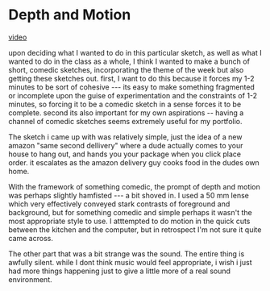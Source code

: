 # Depth and Motion

[video](https://www.youtube.com/watch?v=kvLk0OjY5aM)

upon deciding what I wanted to do in this particular sketch, as well as what I wanted to do in the class as a whole, I think I wanted to make a bunch of short, comedic sketches, incorporating the theme of the week but also getting these sketches out. first, I want to do this because it forces my 1-2 minutes to be sort of cohesive --- its easy to make something fragmented or incomplete upon the guise of experimentation and the constraints of 1-2 minutes, so forcing it to be a  comedic sketch in a sense forces it to be complete. second its also important for my own aspirations -- having a channel of comedic sketches seems extremely useful for my portfolio.

The sketch i came up with was relatively simple, just the idea of a new amazon "same second dellivery" where a dude actually comes to your house to hang out, and hands you your package when you click place order. it escalates as the amazon delivery guy cooks food in the dudes own home.

With the framework of something comedic, the prompt of depth and motion was perhaps slightly hamfisted --- a bit shoved in. I used a 50 mm lense which very effectively conveyed stark contrasts of foreground and background, but for something comedic and simple perhaps it wasn't the most appropriate style to use. I atttempted to do motion in the quick cuts between the kitchen and the computer, but in retrospect I'm not sure it quite came across.

The other part that was a bit strange was the sound. The entire thing is awfully silent. while I dont think music would feel appropriate, i wish i just had more things happening just to give a little more of a real sound environment. 


